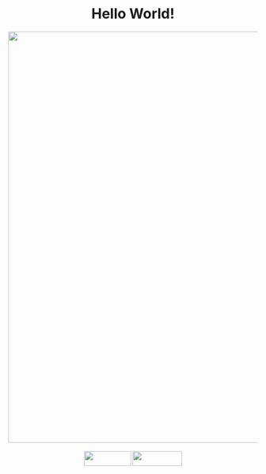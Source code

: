 <div align="center">
<h1>Hello World!</h1>
</div>


<div align="center">
<img src="https://user-images.githubusercontent.com/99843232/183812577-374a55e5-95d8-4e90-bf72-a33643a5e276.gif"  width="830px"/><br>
</div>


<div align="center" display: "inline_block">
<br>
<img height="30" width="95" src="https://img.shields.io/badge/Gmail-D14836?style=for-the-badge&logo=gmail&logoColor=white">
<img height="30" width="100" src="https://img.shields.io/badge/Discord-7289DA?style=for-the-badge&logo=discord&logoColor=white">
</div>
